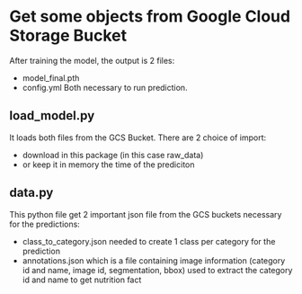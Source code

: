 # Get some objects from Google Cloud Storage Bucket

After training the model, the output is 2 files:
- model_final.pth
- config.yml
Both necessary to run prediction.

## load_model.py
It loads both files from the GCS Bucket. There are 2 choice of import:
- download in this package (in this case raw_data)
- or keep it in memory the time of the prediciton

## data.py
This python file get 2 important json file from the GCS buckets necessary for the predictions:
- class_to_category.json needed to create 1 class per category for the prediction
- annotations.json which is a file containing image information (category id and name, image id, segmentation, bbox) used to extract the category id and name to get nutrition fact

